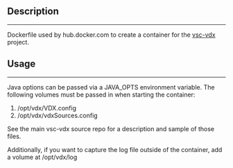 ## Description
---
Dockerfile used by hub.docker.com to create a container for the [vsc-vdx](https://github.com/usgs/vsc-vdx) project.

## Usage
---
Java options can be passed via a JAVA_OPTS environment variable. The following volumes must be passed in when starting the container:
1. /opt/vdx/VDX.config
2. /opt/vdx/vdxSources.config

See the main vsc-vdx source repo for a description and sample of those files.

Additionally, if you want to capture the log file outside of the container, add a volume at /opt/vdx/log